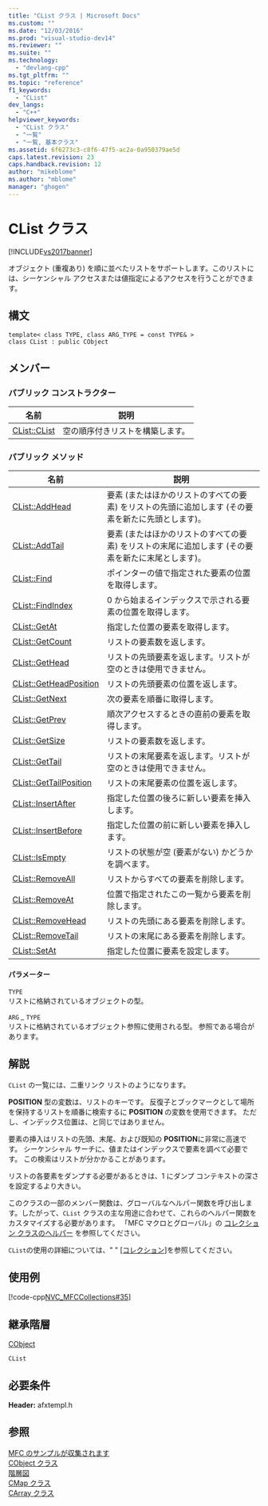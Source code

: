 ```yaml
---
title: "CList クラス | Microsoft Docs"
ms.custom: ""
ms.date: "12/03/2016"
ms.prod: "visual-studio-dev14"
ms.reviewer: ""
ms.suite: ""
ms.technology: 
  - "devlang-cpp"
ms.tgt_pltfrm: ""
ms.topic: "reference"
f1_keywords: 
  - "CList"
dev_langs: 
  - "C++"
helpviewer_keywords: 
  - "CList クラス"
  - "一覧"
  - "一覧, 基本クラス"
ms.assetid: 6f6273c3-c8f6-47f5-ac2a-0a950379ae5d
caps.latest.revision: 23
caps.handback.revision: 12
author: "mikeblome"
ms.author: "mblome"
manager: "ghogen"
---
```

# CList クラス
[!INCLUDE[vs2017banner](../../assembler/inline/includes/vs2017banner.md)]

オブジェクト \(重複あり\) を順に並べたリストをサポートします。このリストには、シーケンシャル アクセスまたは値指定によるアクセスを行うことができます。  
  
## 構文  
  
```  
template< class TYPE, class ARG_TYPE = const TYPE& >   
class CList : public CObject  
```  
  
## メンバー  
  
### パブリック コンストラクター  
  
|名前|説明|  
|--------|--------|  
|[CList::CList](../Topic/CList::CList.md)|空の順序付きリストを構築します。|  
  
### パブリック メソッド  
  
|名前|説明|  
|--------|--------|  
|[CList::AddHead](../Topic/CList::AddHead.md)|要素 \(またはほかのリストのすべての要素\) をリストの先頭に追加します \(その要素を新たに先頭とします\)。|  
|[CList::AddTail](../Topic/CList::AddTail.md)|要素 \(またはほかのリストのすべての要素\) をリストの末尾に追加します \(その要素を新たに末尾とします\)。|  
|[CList::Find](../Topic/CList::Find.md)|ポインターの値で指定された要素の位置を取得します。|  
|[CList::FindIndex](../Topic/CList::FindIndex.md)|0 から始まるインデックスで示される要素の位置を取得します。|  
|[CList::GetAt](../Topic/CList::GetAt.md)|指定した位置の要素を取得します。|  
|[CList::GetCount](../Topic/CList::GetCount.md)|リストの要素数を返します。|  
|[CList::GetHead](../Topic/CList::GetHead.md)|リストの先頭要素を返します。リストが空のときは使用できません。|  
|[CList::GetHeadPosition](../Topic/CList::GetHeadPosition.md)|リストの先頭要素の位置を返します。|  
|[CList::GetNext](../Topic/CList::GetNext.md)|次の要素を順番に取得します。|  
|[CList::GetPrev](../Topic/CList::GetPrev.md)|順次アクセスするときの直前の要素を取得します。|  
|[CList::GetSize](../Topic/CList::GetSize.md)|リストの要素数を返します。|  
|[CList::GetTail](../Topic/CList::GetTail.md)|リストの末尾要素を返します。リストが空のときは使用できません。|  
|[CList::GetTailPosition](../Topic/CList::GetTailPosition.md)|リストの末尾要素の位置を返します。|  
|[CList::InsertAfter](../Topic/CList::InsertAfter.md)|指定した位置の後ろに新しい要素を挿入します。|  
|[CList::InsertBefore](../Topic/CList::InsertBefore.md)|指定した位置の前に新しい要素を挿入します。|  
|[CList::IsEmpty](../Topic/CList::IsEmpty.md)|リストの状態が空 \(要素がない\) かどうかを調べます。|  
|[CList::RemoveAll](../Topic/CList::RemoveAll.md)|リストからすべての要素を削除します。|  
|[CList::RemoveAt](../Topic/CList::RemoveAt.md)|位置で指定されたこの一覧から要素を削除します。|  
|[CList::RemoveHead](../Topic/CList::RemoveHead.md)|リストの先頭にある要素を削除します。|  
|[CList::RemoveTail](../Topic/CList::RemoveTail.md)|リストの末尾にある要素を削除します。|  
|[CList::SetAt](../Topic/CList::SetAt.md)|指定した位置に要素を設定します。|  
  
#### パラメーター  
 `TYPE`  
 リストに格納されているオブジェクトの型。  
  
 `ARG` *\_* `TYPE`  
 リストに格納されているオブジェクト参照に使用される型。  参照である場合があります。  
  
## 解説  
 `CList` の一覧には、二重リンク リストのようになります。  
  
 **POSITION** 型の変数は、リストのキーです。  反復子とブックマークとして場所を保持するリストを順番に検索するに **POSITION** の変数を使用できます。  ただし、インデックス位置は、と同じではありません。  
  
 要素の挿入はリストの先頭、末尾、および既知の **POSITION**に非常に高速です。  シーケンシャル サーチに、値またはインデックスで要素を調べて必要です。  この検索はリストが分かかることがあります。  
  
 リストの各要素をダンプする必要があるときは、1 にダンプ コンテキストの深さを設定するより大きい。  
  
 このクラスの一部のメンバー関数は、グローバルなヘルパー関数を呼び出します。したがって、`CList` クラスの主な用途に合わせて、これらのヘルパー関数をカスタマイズする必要があります。  「MFC マクロとグローバル」の [コレクション クラスのヘルパー](../../mfc/reference/collection-class-helpers.md) を参照してください。  
  
 `CList`の使用の詳細については、" " [&#91;コレクション&#93;](../../mfc/collections.md)を参照してください。  
  
## 使用例  
 [!code-cpp[NVC_MFCCollections#35](../../mfc/codesnippet/CPP/clist-class_1.cpp)]  
  
## 継承階層  
 [CObject](../Topic/CObject%20Class.md)  
  
 `CList`  
  
## 必要条件  
 **Header:** afxtempl.h  
  
## 参照  
 [MFC のサンプルが収集されます](../../top/visual-cpp-samples.md)   
 [CObject クラス](../Topic/CObject%20Class.md)   
 [階層図](../../mfc/hierarchy-chart.md)   
 [CMap クラス](../../mfc/reference/cmap-class.md)   
 [CArray クラス](../../mfc/reference/carray-class.md)